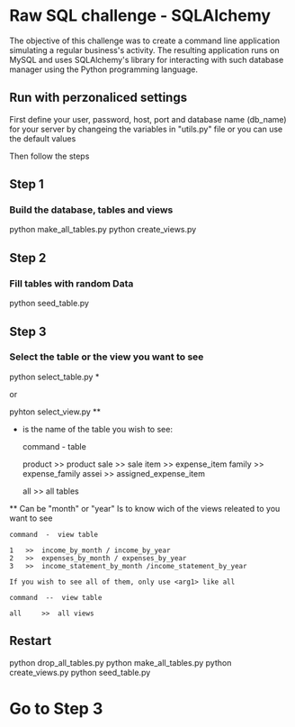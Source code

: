 # Raw SQL challenge - SQLAlchemy

The objective of this challenge was to create a command line application simulating a regular business's activity. The resulting application runs on MySQL and uses SQLAlchemy's library for interacting with such database manager using the Python programming language.

## Run with perzonaliced settings

First define your user, password, host, port and database name (db_name) for your server by changeing the variables in "utils.py" file or you can use the default values

Then follow the steps


## Step 1
### Build the database, tables and views

python make_all_tables.py
python create_views.py

## Step 2
### Fill tables with random Data

python seed_table.py

## Step 3
### Select the table or the view you want to see

python select_table.py <arg>*

or

pyhton select_view.py <arg1> <arg2>**

*  <arg> is the name of the table you wish to see:
    
    command  -  table

    product  >> product 
    sale     >> sale 
    item     >> expense_item 
    family   >> expense_family
    assei    >> assigned_expense_item 

    all      >> all tables

**  <arg1> Can be "month" or "year"
    <arg2> Is to know wich of the views releated to <arg1> you want to see

    command  -  view table

    1   >>  income_by_month / income_by_year
    2   >>  expenses_by_month / expenses_by_year
    3   >>  income_statement_by_month /income_statement_by_year

    If you wish to see all of them, only use <arg1> like all

    command  --  view table

    all     >>  all views

## Restart

python drop_all_tables.py
python make_all_tables.py
python create_views.py
python seed_table.py

# Go to Step 3